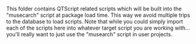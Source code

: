 This folder contains QTScript related scripts which will be built into the
"musecarch" script at package load time.  This way we avoid multiple trips to
the database to load scripts.  Note that while you could simply import each
of the scripts here into whatever target script you are working with... you'll
really want to just use the "musearch" script in user projects.